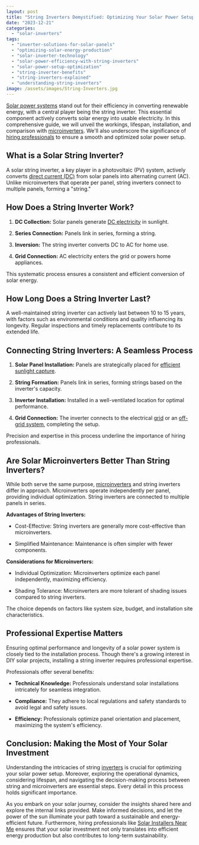 ```yaml
---
layout: post
title: "String Inverters Demystified: Optimizing Your Solar Power Setup"
date: "2023-12-21"
categories: 
  - "solar-inverters"
tags: 
  - "inverter-solutions-for-solar-panels"
  - "optimizing-solar-energy-production"
  - "solar-inverter-technology"
  - "solar-power-efficiency-with-string-inverters"
  - "solar-power-setup-optimization"
  - "string-inverter-benefits"
  - "string-inverters-explained"
  - "understanding-string-inverters"
image: /assets/images/String-Inverters.jpg
---
```


[Solar power systems](/understanding-solar-panel-energy/) stand out for their efficiency in converting renewable energy, with a central player being the string inverter. This essential component actively converts solar energy into usable electricity. In this comprehensive guide, we will unveil the workings, lifespan, installation, and comparison with [microinverters](/microinverters-unveiled-revolutionizing-solar-energy-efficiency/). We'll also underscore the significance of [hiring professionals](/) to ensure a smooth and optimized solar power setup.

## **What is a Solar String Inverter?**

A solar string inverter, a key player in a photovoltaic (PV) system, actively converts [direct current (DC)](/does-solar-power-use-dc-electricity/) from solar panels into alternating current (AC). Unlike microinverters that operate per panel, string inverters connect to multiple panels, forming a "string."

## **How Does a String Inverter Work?**

1. **DC Collection:** Solar panels generate [DC electricity](/does-solar-power-use-dc-electricity/) in sunlight.

3. **Series Connection:** Panels link in series, forming a string.

5. **Inversion:** The string inverter converts DC to AC for home use.

7. **Grid Connection:** AC electricity enters the grid or powers home appliances.

This systematic process ensures a consistent and efficient conversion of solar energy.

## **How Long Does a String Inverter Last?**

A well-maintained string inverter can actively last between 10 to 15 years, with factors such as environmental conditions and quality influencing its longevity. Regular inspections and timely replacements contribute to its extended life.

## **Connecting String Inverters: A Seamless Process**

1. **Solar Panel Installation:** Panels are strategically placed for [efficient sunlight capture](/optimal-solar-angle/).

3. **String Formation:** Panels link in series, forming strings based on the inverter's capacity.

5. **Inverter Installation:** Installed in a well-ventilated location for optimal performance.

7. **Grid Connection:** The inverter connects to the electrical [grid](/shedding-light-on-grid-tied-solar-systems-pros-and-cons/) or an [off-grid system](/solar-generators/), completing the setup.

Precision and expertise in this process underline the importance of hiring professionals.

## **Are Solar Microinverters Better Than String Inverters?**

While both serve the same purpose, [microinverters](/microinverters-unveiled-revolutionizing-solar-energy-efficiency/) and string inverters differ in approach. Microinverters operate independently per panel, providing individual optimization. String inverters are connected to multiple panels in series.

**Advantages of String Inverters:**

- Cost-Effective: String inverters are generally more cost-effective than microinverters.

- Simplified Maintenance: Maintenance is often simpler with fewer components.

**Considerations for Microinverters:**

- Individual Optimization: Microinverters optimize each panel independently, maximizing efficiency.

- Shading Tolerance: Microinverters are more tolerant of shading issues compared to string inverters.

The choice depends on factors like system size, budget, and installation site characteristics.

## **Professional Expertise Matters**

Ensuring optimal performance and longevity of a solar power system is closely tied to the installation process. Though there's a growing interest in DIY solar projects, installing a string inverter requires professional expertise.

Professionals offer several benefits:

- **Technical Knowledge:** Professionals understand solar installations intricately for seamless integration.

- **Compliance:** They adhere to local regulations and safety standards to avoid legal and safety issues.

- **Efficiency:** Professionals optimize panel orientation and placement, maximizing the system's efficiency.

## **Conclusion: Making the Most of Your Solar Investment**

Understanding the intricacies of string [inverters](/solar-inverter-101-harnessing-the-suns-energy-efficiently/) is crucial for optimizing your solar power setup. Moreover, exploring the operational dynamics, considering lifespan, and navigating the decision-making process between string and microinverters are essential steps. Every detail in this process holds significant importance.

As you embark on your solar journey, consider the insights shared here and explore the internal links provided. Make informed decisions, and let the power of the sun illuminate your path toward a sustainable and energy-efficient future. Furthermore, hiring professionals like [Solar Installers Near Me](/) ensures that your solar investment not only translates into efficient energy production but also contributes to long-term sustainability.
